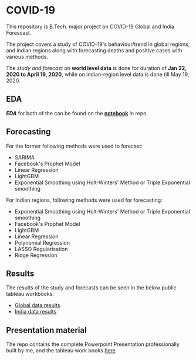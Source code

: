 # COVID-19
This repository is B.Tech. major project on COVID-19 Global and India Forescast.

The project covers a study of COVID-19's behaviour/trend in global regions, and indian regions along with forecasting deaths and positive cases with various methods. 

The *study and forecast* on **world level data** is done for duration of **Jan 22, 2020 to April 19, 2020**, while on indian-region level data is done till May 19, 2020.

## EDA
***EDA*** for both of the can be found on the **[notebook](https://github.com/G-akki26/COVID-19/blob/master/COVID_19.ipynb)** in repo.

## Forecasting
For the former following methods were used to forecast:
  - SARIMA
  - Facebook's Prophet Model
  - Linear Regression
  - LightGBM
  - Exponential Smoothing using Holt-Winters' Method or Triple Exponential smoothing

For Indian regions, following methods were used for forecasting:
  - Exponential Smoothing using Holt-Winters' Method or Triple Exponential smoothing
  - Facebook's Prophet Model
  - LightGBM
  - Linear Regression
  - Polynomial Regression
  - LASSO Regularisation
  - Ridge Regression

## Results
The results of the study and forecasts can be seen in the below public tableau workbooks:
  - [Global data results](https://public.tableau.com/profile/akshay.gidwani#!/vizhome/global_results/Dashboard1)
  - [India data results](https://public.tableau.com/profile/akshay.gidwani#!/vizhome/India_results/Dashboard2)

## Presentation material
The repo contains the complete Powerpoint Presentation professionally built by me, and the tableau work books [here](https://github.com/G-akki26/COVID-19/tree/master/Presentation%20-%20Final)
